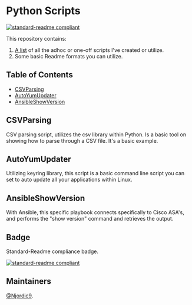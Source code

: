 # Python Scripts

[![standard-readme compliant](https://img.shields.io/badge/readme%20style-standard-brightgreen.svg?style=flat-square)](https://github.com/Njordic9/README)

This repository contains:

1. [A list](https://github.com/Njordic9/python-scripts) of all the adhoc or one-off scripts I've created or utilize.
2. Some basic Readme formats you can utilize.

## Table of Contents

- [CSVParsing](#csvparsing)
- [AutoYumUpdater](#autoyumupdater)
- [AnsibleShowVersion](#ansibleshowversion)

## CSVParsing

CSV parsing script, utilizes the csv library within Python.  Is a basic tool on showing how to parse through a CSV file.  It's a basic example.

## AutoYumUpdater

Utilizing keyring library, this script is a basic command line script you can set to auto update all your applications within Linux.

## AnsibleShowVersion

With Ansible, this specific playbook connects specifically to Cisco ASA's, and performs the "show version" command and retrieves the output.

## Badge

Standard-Readme compliance badge.

[![standard-readme compliant](https://img.shields.io/badge/readme%20style-standard-brightgreen.svg?style=flat-square)](https://github.com/RichardLitt/standard-readme)

## Maintainers

[@Njordic9](https://github.com/Njordic9).

